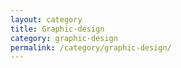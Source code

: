 ```yaml
---
layout: category
title: Graphic-design
category: graphic-design
permalink: /category/graphic-design/
---
```

